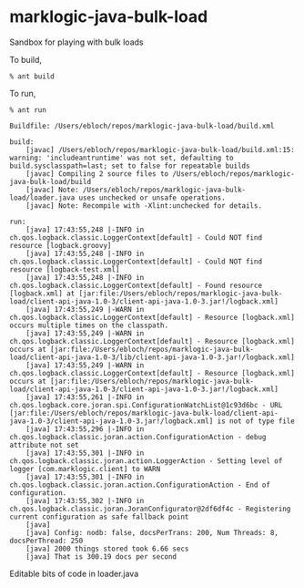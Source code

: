 marklogic-java-bulk-load
========================

Sandbox for playing with bulk loads

To build, 

    % ant build
  
To run, 

    % ant run
    
    Buildfile: /Users/ebloch/repos/marklogic-java-bulk-load/build.xml
   
    build:
        [javac] /Users/ebloch/repos/marklogic-java-bulk-load/build.xml:15: warning: 'includeantruntime' was not set, defaulting to build.sysclasspath=last; set to false for repeatable builds
        [javac] Compiling 2 source files to /Users/ebloch/repos/marklogic-java-bulk-load/build
        [javac] Note: /Users/ebloch/repos/marklogic-java-bulk-load/loader.java uses unchecked or unsafe operations.
        [javac] Note: Recompile with -Xlint:unchecked for details.
        
    run:
        [java] 17:43:55,248 |-INFO in ch.qos.logback.classic.LoggerContext[default] - Could NOT find resource [logback.groovy]
        [java] 17:43:55,248 |-INFO in ch.qos.logback.classic.LoggerContext[default] - Could NOT find resource [logback-test.xml]
        [java] 17:43:55,248 |-INFO in ch.qos.logback.classic.LoggerContext[default] - Found resource [logback.xml] at [jar:file:/Users/ebloch/repos/marklogic-java-bulk-load/client-api-java-1.0-3/client-api-java-1.0-3.jar!/logback.xml]
        [java] 17:43:55,249 |-WARN in ch.qos.logback.classic.LoggerContext[default] - Resource [logback.xml] occurs multiple times on the classpath.
        [java] 17:43:55,249 |-WARN in ch.qos.logback.classic.LoggerContext[default] - Resource [logback.xml] occurs at [jar:file:/Users/ebloch/repos/marklogic-java-bulk-load/client-api-java-1.0-3/lib/client-api-java-1.0-3.jar!/logback.xml]
        [java] 17:43:55,249 |-WARN in ch.qos.logback.classic.LoggerContext[default] - Resource [logback.xml] occurs at [jar:file:/Users/ebloch/repos/marklogic-java-bulk-load/client-api-java-1.0-3/client-api-java-1.0-3.jar!/logback.xml]
        [java] 17:43:55,261 |-INFO in ch.qos.logback.core.joran.spi.ConfigurationWatchList@1c93d6bc - URL [jar:file:/Users/ebloch/repos/marklogic-java-bulk-load/client-api-java-1.0-3/client-api-java-1.0-3.jar!/logback.xml] is not of type file
        [java] 17:43:55,296 |-INFO in ch.qos.logback.classic.joran.action.ConfigurationAction - debug attribute not set
        [java] 17:43:55,301 |-INFO in ch.qos.logback.classic.joran.action.LoggerAction - Setting level of logger [com.marklogic.client] to WARN
        [java] 17:43:55,301 |-INFO in ch.qos.logback.classic.joran.action.ConfigurationAction - End of configuration.
        [java] 17:43:55,302 |-INFO in ch.qos.logback.classic.joran.JoranConfigurator@2df6df4c - Registering current configuration as safe fallback point
        [java] 
        [java] Config: nodb: false, docsPerTrans: 200, Num Threads: 8, docsPerThread: 250
        [java] 2000 things stored took 6.66 secs
        [java] That is 300.19 docs per second    

    
Editable bits of code in loader.java
